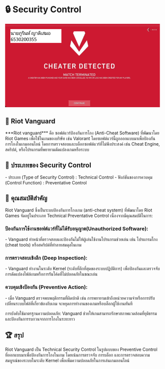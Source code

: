 <h1>&#128274; Security Control</h1>

![Alt text](Img/Riotg.png)


<h2>&#128126; Riot Vanguard</h2>
***Riot vanguard*** คือ ซอฟต์แวร์ป้องกันการโกง (Anti-Cheat Software) ที่พัฒนาโดย Riot Games เพื่อใช้ในเกมของบริษัท เช่น Valorant โดยซอฟต์แวร์นี้ถูกออกแบบมาเพื่อป้องกันการโกงในเกมออนไลน์ โดยการตรวจสอบและบล็อกซอฟต์แวร์ที่ไม่พึงประสงค์ เช่น Cheat Engine, สคริปต์, หรือโปรแกรมที่พยายามดัดแปลงเกมหรือระบบ 

<h2>&#127988; ประเภทของ Security Control</h2>
  - ประเภท (Type of Security Control) : Technical Control
  - ฟังก์ชันของการควบคุม (Control Function) : Preventative Control

<h2>&#128204; คุณสมบัติสำคัญ</h2>
Riot Vanguard ซึ่งเป็นระบบป้องกันการโกงเกม (anti-cheat system) ที่พัฒนาโดย Riot Games จัดอยู่ในประเภท Technical Preventative Control เนื่องจากมีคุณสมบัติในการ: 
<h3>ป้องกันการใช้งานซอฟต์แวร์ที่ไม่ได้รับอนุญาต(Unauthorized Software):</h3>
  - Vanguard ทำหน้าที่ตรวจสอบและป้องกันไม่ให้ผู้เล่นใช้งานโปรแกรมช่วยเล่น เช่น โปรแกรมโกง (cheat tools) หรือสคริปต์ที่ทำลายสมดุลในเกม

<h3>การตรวจสอบเชิงลึก (Deep Inspection):</h3>
  - Vanguard ทำงานในระดับ Kernel (ระดับที่ลึกที่สุดของระบบปฏิบัติการ) เพื่อป้องกันและตรวจจับการดัดแปลงไฟล์เกมหรือการรันโค้ดที่ไม่ปลอดภัยในขณะเล่น

<h3>ควบคุมเชิงป้องกัน (Preventive Action):</h3>
  - เมื่อ Vanguard ตรวจพบพฤติกรรมที่ผิดปกติ เช่น การพยายามเข้าถึงหน่วยความจำหรือการปรับเปลี่ยนระบบไฟล์ที่เกี่ยวข้องกับเกม จะหยุดการทำงานของเกมหรือบล็อกผู้ใช้งานทันที

การบังคับใช้มาตรฐานความปลอดภัย: Vanguard ช่วยให้เกมสามารถรักษาสภาพแวดล้อมที่ยุติธรรมและป้องกันการรบกวนจากการโกงในระยะยาว

<h2>&#127942; สรุป</h2>
Riot Vanguard เป็น Technical Security Control ในรูปแบบของ Preventive Control ที่ออกแบบมาเพื่อป้องกันการโกงในเกม โดยเน้นการตรวจจับ การบล็อก และการตรวจสอบความสมบูรณ์ของระบบในระดับ Kernel เพื่อเพิ่มความปลอดภัยในการเล่นเกมออนไลน์
